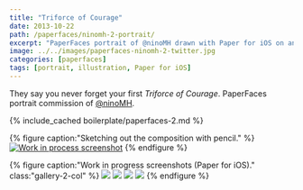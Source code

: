 ```yaml
---
title: "Triforce of Courage"
date: 2013-10-22
path: /paperfaces/ninomh-2-portrait/
excerpt: "PaperFaces portrait of @ninoMH drawn with Paper for iOS on an iPad."
image: ../../images/paperfaces-ninomh-2-twitter.jpg
categories: [paperfaces]
tags: [portrait, illustration, Paper for iOS]
---
```


They say you never forget your first *Triforce of Courage*. PaperFaces portrait commission of <a href="https://twitter.com/ninoMH">@ninoMH</a>.

{% include_cached boilerplate/paperfaces-2.md %}

{% figure caption:"Sketching out the composition with pencil." %}
[![Work in process screenshot](../../images/paperfaces-ninomh-process-1-750.jpg)](../../images/paperfaces-ninomh-process-1-lg.jpg)
{% endfigure %}

{% figure caption:"Work in progress screenshots (Paper for iOS)." class:"gallery-2-col" %}
[![](../../images/paperfaces-ninomh-process-2-600.jpg)](../../images/paperfaces-ninomh-process-2-lg.jpg)
[![](../../images/paperfaces-ninomh-process-3-600.jpg)](../../images/paperfaces-ninomh-process-3-lg.jpg)
[![](../../images/paperfaces-ninomh-process-4-600.jpg)](../../images/paperfaces-ninomh-process-4-lg.jpg)
[![](../../images/paperfaces-ninomh-process-5-600.jpg)](../../images/paperfaces-ninomh-process-5-lg.jpg)
{% endfigure %}

